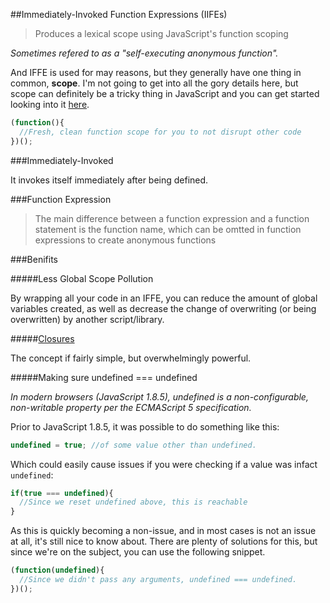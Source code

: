 ##Immediately-Invoked Function Expressions (IIFEs)

> Produces a lexical scope using JavaScript's function scoping

*Sometimes refered to as a "self-executing anonymous function".* 

And IFFE is used for may reasons, but they generally have one thing in common, **scope**. I'm not going to get into all the gory details here, but scope can definitely be a tricky thing in JavaScript and you can get started looking into it [here](https://developer.mozilla.org/en-US/docs/Web/JavaScript/Reference/Scope_Cheatsheet). 


```javascript
(function(){
  //Fresh, clean function scope for you to not disrupt other code
})();
```

###Immediately-Invoked

It invokes itself immediately after being defined. 

###Function Expression

> The main difference between a function expression and a function statement is the function name, which can be omtted in function expressions to create anonymous functions


###Benifits

#####Less Global Scope Pollution

By wrapping all your code in an IFFE, you can reduce the amount of global variables created, as well as decrease the change of overwriting (or being overwritten) by another script/library.

#####[Closures](https://developer.mozilla.org/en-US/docs/Web/JavaScript/Guide/Closures)

The concept if fairly simple, but overwhelmingly powerful. 

#####Making sure undefined === undefined

*In modern browsers (JavaScript 1.8.5), undefined is a non-configurable, non-writable property per the ECMAScript 5 specification.*

Prior to JavaScript 1.8.5, it was possible to do something like this:

```javascript
undefined = true; //of some value other than undefined.
```

Which could easily cause issues if you were checking if a value was infact `undefined`:

```javascript
if(true === undefined){
  //Since we reset undefined above, this is reachable
}
```

As this is quickly becoming a non-issue, and in most cases is not an issue at all, it's still nice to know about. There are plenty of solutions for this, but since we're on the subject, you can use the following snippet.

```javascript
(function(undefined){
  //Since we didn't pass any arguments, undefined === undefined.
})();
```

